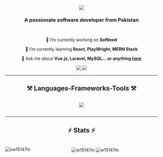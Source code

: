 <h1 align="center">
    <img src="https://readme-typing-svg.herokuapp.com/?font=Righteous&size=35&center=true&vCenter=true&width=500&height=70&duration=4000&lines=Hi+There!+👋;+I'm+Waseem+Abbas!;" />
</h1>

<h3 align="center">A passionate software developer from Pakistan</h3>

<br/>

<div align="center">
 
 🔭 I’m currently working on **Softleed**
  
 🌱 I’m currently learning **React, PlayWright, MERN Stack**

💬 Ask me about **Vue.js, Laravel, MySQL... or anything [here](https://github.com/w15147m)**

</div>
 
<div align="center"> 
  <a href="mailto:waseemofficee@gmail.com">
    <img src="https://img.shields.io/badge/Gmail-333333?style=for-the-badge&logo=gmail&logoColor=red" />
  </a>
  <a href="https://www.linkedin.com/in/waseemoffice/" target="_blank">
    <img src="https://img.shields.io/badge/LinkedIn-0077B5?style=for-the-badge&logo=linkedin&logoColor=white" target="_blank" />
  </a>
</div>

<hr/>
 
<h2 align="center">⚒️ Languages-Frameworks-Tools ⚒️</h2>
<br/>
<div align="center">
    <img src="https://skillicons.dev/icons?i=html,css,vscode,bootstrap,tailwind,javascript,firebase,mysql,react,git,github,figma" />
</div>

<br/>
<hr/>

<h2 align="center">⚡ Stats ⚡</h2>
<br>
<div align=center>
 &nbsp;<img align="center" src="https://github-readme-stats.vercel.app/api?username=w15147m&count_private=true&theme=react&border_radius=10" alt="w15147m"/>  
 <img align="center" src="https://github-readme-streak-stats.herokuapp.com/?user=w15147m&hide=HTML&langs_count=8&layout=compact&theme=react&border_radius=10&size_weight=0.5&count_weight=0.5&exclude_repo=github-readme-stats" alt="w15147m" />
 <img align="left" src="https://github-readme-stats.vercel.app/api/top-langs?username=w15147m&count_private=true&theme=react&border_radius=10" alt="sw15147m"/>  
 
</div>
